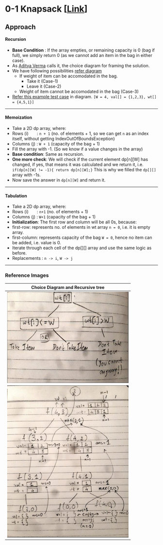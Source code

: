 # 0-1 Knapsack [[Link](https://www.geeksforgeeks.org/problems/0-1-knapsack-problem0945/1)]

## Approach
#### Recursion
- **Base Condition** : If the array empties, or remaining capacity is 0 (bag if full), we simply return 0 (as we cannot add an item in the bag in either case).
- As [Aditya Verma](https://www.patreon.com/adityaVerma) calls it, the choice diagram for framing the solution.
- We have following possibilities [refer diagram](https://github.com/AKR-2803/DSA-Declassified/blob/main/Problems/Dynamic%20Programming/0-1%20Knapsack/01_Knapsack/readme.md#reference-images)
  - If weight of item can be accomodated in the bag.
    - Take it (Case-1)
    - Leave it (Case-2)
  - Weight of item cannot be accomodated in the bag (Case-3)
- [Refer this example test case](https://github.com/AKR-2803/DSA-Declassified/blob/main/Problems/Dynamic%20Programming/0-1%20Knapsack/01_Knapsack/readme.md#reference-images) in diagram. `[W = 4, val[] = {1,2,3}, wt[] = {4,5,1}]`
___
#### Memoization
- Take a 2D dp array, where:
 - Rows (i) &nbsp;&nbsp;&nbsp;&nbsp;&nbsp; : `n + 1` (no. of elements + 1, so we can get `n` as an index itself, without getting IndexOutOfBoundsException)
 - Columns (j) : `W + 1` (capacity of the bag + 1)
- Fill the array with -1. (So we know if a value changes in the array)
- **Base condition**: Same as recursion.
- **One more check**: We will check if the current element dp[n][W] has changed, if yes, that means it was calculated and we return it, i.e. `if(dp[n][W] != -1){ return dp[n][W];}` This is why we filled the `dp[][]` array with -1s.
- Now save the answer in `dp[n][W]` and return it.
___
#### Tabulation
- Take a 2D dp array, where:
 - Rows (i) &nbsp;&nbsp;&nbsp;&nbsp;&nbsp; : `n+1` (no. of elements + 1)
 - Columns (j) : `W+1` (capacity of the bag + 1)
- **Initialization**: The first row and column will be all 0s, because:
 - first-row: represents no. of elements in wt array `n = 0`, i.e. it is empty array.
 - first-column: represents capacity of the bag `W = 0`, hence no item can be added, i.e. value is 0.
- Iterate through each cell of the dp[][] array and use the same logic as before. 
- Replacements : `n -> i`, `W -> j`
___
### Reference Images
| Choice Diagram and Recursive tree | 
| ------------------ | 
| <img src="./images/Knapsack01_1.jpg" height="300" width="400" alt="Screenshot"/>  |
| <img src="./images/Knapsack01_2.jpg" height="500" width="400" alt="Screenshot"/>  |